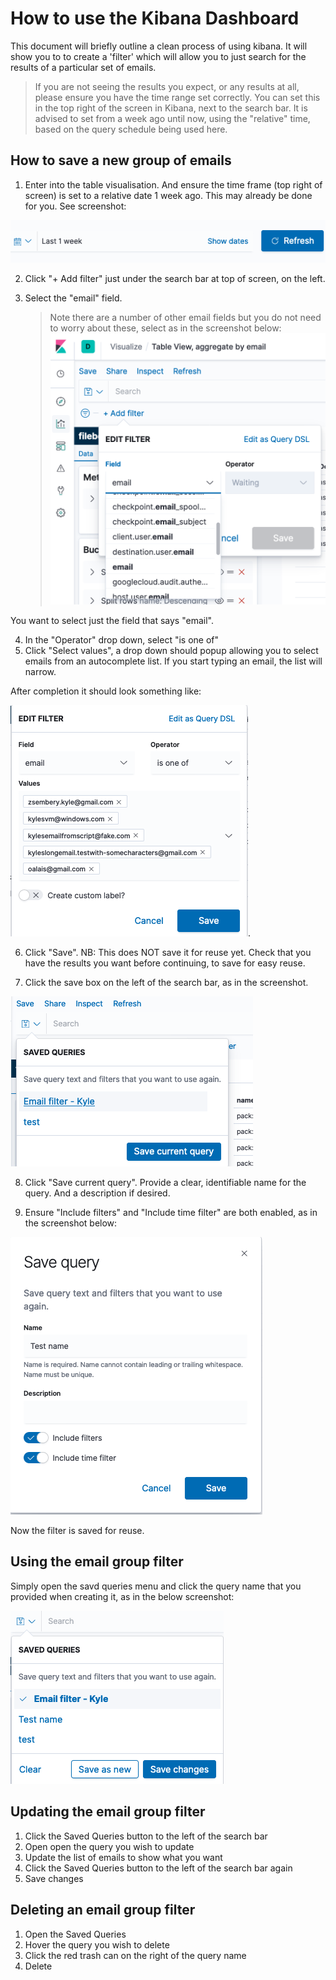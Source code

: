 # How to use the Kibana Dashboard

This document will briefly outline a clean process of using kibana. It will show you to to create a 'filter' which will allow you to just search for the results of a particular set of emails.

> If you are not seeing the results you expect, or any results at all, please ensure you have the time range set correctly. You can set this in the top right of the screen in Kibana, next to the search bar. It is advised to set from a week ago until now, using the "relative" time, based on the query schedule being used here.

## How to save a new group of emails

1. Enter into the table visualisation. And ensure the time frame (top right of screen) is set to a relative date 1 week ago. This may already be done for you. See screenshot:

![timeframe](../images/timeFrame.png)

2. Click "+ Add filter" just under the search bar at top of screen, on the left.

3. Select the "email" field.
   > Note there are a number of other email fields but you do not need to worry about these, select as in the screenshot below:
   > ![email field filter](../images/emailFieldFilter.png)

You want to select just the field that says "email".

4. In the "Operator" drop down, select "is one of"
5. Click "Select values", a drop down should popup allowing you to select emails from an autocomplete list. If you start typing an email, the list will narrow.

After completion it should look something like:

![Complete filter](../images/filterComplete.png).

6. Click "Save". NB: This does NOT save it for reuse yet. Check that you have the results you want before continuing, to save for easy reuse.

7. Click the save box on the left of the search bar, as in the screenshot.

![Saved queries dropdown](../images/savedQueries.png)

8. Click "Save current query". Provide a clear, identifiable name for the query. And a description if desired.

9. Ensure "Include filters" and "Include time filter" are both enabled, as in the screenshot below:

![save query filters enabled](../images/filterAndTimeQuery.png)

Now the filter is saved for reuse.

## Using the email group filter

Simply open the savd queries menu and click the query name that you provided when creating it, as in the below screenshot:

![use saved query](../images/useSavedQuery.png)

## Updating the email group filter

1. Click the Saved Queries button to the left of the search bar
2. Open open the query you wish to update
3. Update the list of emails to show what you want
4. Click the Saved Queries button to the left of the search bar again
5. Save changes

## Deleting an email group filter

1. Open the Saved Queries
2. Hover the query you wish to delete
3. Click the red trash can on the right of the query name
4. Delete
